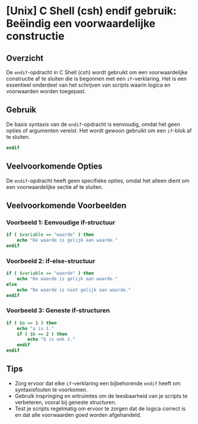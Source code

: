 # [Unix] C Shell (csh) endif gebruik: Beëindig een voorwaardelijke constructie

## Overzicht
De `endif`-opdracht in C Shell (csh) wordt gebruikt om een voorwaardelijke constructie af te sluiten die is begonnen met een `if`-verklaring. Het is een essentieel onderdeel van het schrijven van scripts waarin logica en voorwaarden worden toegepast.

## Gebruik
De basis syntaxis van de `endif`-opdracht is eenvoudig, omdat het geen opties of argumenten vereist. Het wordt gewoon gebruikt om een `if`-blok af te sluiten.

```csh
endif
```

## Veelvoorkomende Opties
De `endif`-opdracht heeft geen specifieke opties, omdat het alleen dient om een voorwaardelijke sectie af te sluiten.

## Veelvoorkomende Voorbeelden

### Voorbeeld 1: Eenvoudige if-structuur
```csh
if ( $variable == "waarde" ) then
    echo "De waarde is gelijk aan waarde."
endif
```

### Voorbeeld 2: if-else-structuur
```csh
if ( $variable == "waarde" ) then
    echo "De waarde is gelijk aan waarde."
else
    echo "De waarde is niet gelijk aan waarde."
endif
```

### Voorbeeld 3: Geneste if-structuren
```csh
if ( $a == 1 ) then
    echo "a is 1."
    if ( $b == 2 ) then
        echo "b is ook 2."
    endif
endif
```

## Tips
- Zorg ervoor dat elke `if`-verklaring een bijbehorende `endif` heeft om syntaxisfouten te voorkomen.
- Gebruik inspringing en witruimtes om de leesbaarheid van je scripts te verbeteren, vooral bij geneste structuren.
- Test je scripts regelmatig om ervoor te zorgen dat de logica correct is en dat alle voorwaarden goed worden afgehandeld.